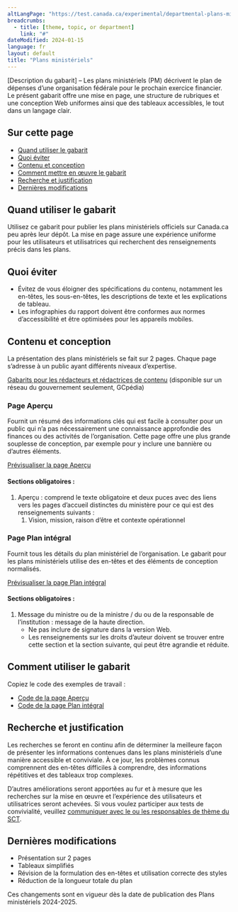 ```yaml
---
altLangPage: "https://test.canada.ca/experimental/departmental-plans-ministeriels/dp-content-model.html"
breadcrumbs:
  - title: [theme, topic, or department]
    link: "#"
dateModified: 2024-01-15
language: fr
layout: default
title: "Plans ministériels"
---
```


<link rel="stylesheet" type="text/css" href="departmental-plans-ministeriels/css/theme.min.css" />
<div class="mwsgeneric-base-html parbase section">
  <p>[Description  du gabarit] – Les plans ministériels (PM) décrivent le plan de dépenses d&rsquo;une  organisation fédérale pour le prochain exercice financier. Le présent gabarit  offre une mise en page, une structure de rubriques et une conception Web uniformes  ainsi que des tableaux accessibles, le tout dans un langage clair.</p>
  <section>
    <h2>Sur cette page</h2>
    <ul>
      <li><a href="#toc01">Quand utiliser le gabarit</a></li>
      <li><a href="#toc02">Quoi éviter</a></li>
      <li><a href="#toc03">Contenu et conception</a></li>
      <li><a href="#toc04">Comment mettre en œuvre le gabarit</a></li>
      <li><a href="#toc05">Recherche et justification</a></li>
      <li><a href="#toc06">Dernières modifications</a></li>
    </ul>
  </section>
  <section>
    <h2 id="toc01">Quand utiliser le gabarit</h2>
    <p>Utilisez ce  gabarit pour publier les plans ministériels officiels sur Canada.ca peu après  leur dépôt. La mise en page assure une expérience uniforme pour les  utilisateurs et utilisatrices qui recherchent des renseignements précis dans  les plans.</p></section>
  <section>
    <h2 id="toc02">Quoi éviter</h2>
      <ul>
  <li>Évitez de  vous éloigner des spécifications du contenu, notamment les en-têtes, les sous-en-têtes,  les descriptions de texte et les explications de tableau.</li>
  <li>Les infographies du rapport doivent être conformes aux normes d’accessibilité et être optimisées pour les appareils mobiles.</li>
  </ul>
</section>
  <section>
    <h2 id="toc03">Contenu et conception</h2>
    <p>La  présentation des plans ministériels se fait sur 2&nbsp;pages. Chaque page s&rsquo;adresse  à un public ayant différents niveaux d&rsquo;expertise. </p>
<p><a class="btn btn-primary btn-lg" href="https://www.gcpedia.gc.ca/gcwiki/index.php?title=Portail_de_la_Partie_III_du_Budget_des_d%C3%A9penses&redirect=no">Gabarits pour les rédacteurs et rédactrices de contenu</a> (disponible sur un réseau du gouvernement seulement, GCpédia)</p>
<section>
      <h3>Page Aperçu</h3>
      <p>Fournit un  résumé des informations clés qui est facile à consulter pour un public qui n&rsquo;a  pas nécessairement une connaissance approfondie des finances ou des activités  de l&rsquo;organisation. Cette page offre une plus grande souplesse de conception, par exemple pour y inclure une bannière ou d’autres éléments.</p><p><a class="btn btn-default" href="https://test.canada.ca/experimental/departmental-plans-ministeriels/pm-en-un-coup-doeil.html" role="button">Prévisualiser la page Aperçu</a></p>
    <section><h4>Sections obligatoires :</h4>
    <ol>
      <li>Aperçu : comprend le texte obligatoire et deux puces avec des liens vers les pages d’accueil distinctes du ministère pour ce qui est des renseignements suivants :
        <ol class="lst-lwr-alph">
          <li>Vision, mission, raison d’être et contexte opérationnel</li>
        </ol>
      </li>
    </ol></section></section>
    <section>
      <h3>Page Plan intégral</h3>
      <p>Fournit  tous les détails du plan ministériel de l&rsquo;organisation. Le gabarit pour les  plans ministériels utilise des en-têtes et des éléments de conception  normalisés.</p>
<p><a class="btn btn-default" href="https://test.canada.ca/experimental/departmental-plans-ministeriels/pm-plan-ministeriel-complet.html" role="button">Prévisualiser la page Plan intégral</a></p>
    <section><h4>Sections obligatoires :</h4>
    <ol>
      <li>Message du ministre ou de la ministre / du ou de la responsable de l’institution : message de la haute direction. 
        <ul>
          <li>Ne pas inclure de signature dans la version Web. </li>
          <li>Les renseignements sur les droits d’auteur doivent se trouver entre cette section et la section suivante, qui peut être agrandie et réduite. </li>
        </ul>
      </li>
  </ol></section></section>
  </section>
  <section>
    <h2 id="toc04">Comment utiliser le gabarit</h2>
    <p>Copiez le code des exemples de travail :</p>
<ul>
      <li><a class="btn btn-default btn-lg" href="https://github.com/gc-proto/experimental/blob/master/departmental-plans-ministeriels/pm-en-un-coup-doeil.md">Code de la page Aperçu</a></li>
      <li><a class="btn btn-default btn-lg" href="https://github.com/gc-proto/experimental/blob/master/departmental-plans-ministeriels/pm-plan-ministeriel-comple.md">Code de la page Plan intégral</a></li>
    </ul>
    <!--<p>Publier et  soumettre le contenu :</p>
<p>Les documents  Word doivent être sauvegardés en format PDF et utilisés aux fins d&rsquo;approbation  et de soumission au SCT.</p>
    <ol>
      <li>Vérifier si les documents Word sont accessibles  afin qu&rsquo;ils puissent être convertis correctement en format PDF aux fins de  dépôt.</li>
      <li>Pour créer le PDF, enregistrer chaque page en  format PDF, regrouper les pages enregistrées en un seul document et ajouter une  page couverture contenant les renseignements requis sur le droit d&rsquo;auteur, la  signature du ou de la ministre, le numéro ISSN et le numéro de catalogue.</li>
      <li>Faire un suivi auprès des collègues de votre  ministère responsables du contenu final avant de finaliser la version en ligne,  car le SCT effectue une vérification de la qualité du rapport et peut demander  des modifications. </li>
      <li>Une fois le contenu  confirmé comme final, créer les pages en utilisant les modèles pour assurer une  présentation uniforme dans l&rsquo;ensemble du site Canada.ca.</li></ol>--></section>
  <section>
    <h2 id="toc05">Recherche et justification</h2>
    <p>Les  recherches se feront en continu afin de déterminer la meilleure façon de  présenter les informations contenues dans les plans ministériels d&rsquo;une manière  accessible et conviviale. À ce jour, les problèmes connus comprennent des  en-têtes difficiles à comprendre, des informations répétitives et des tableaux  trop complexes.</p>
    <p>D&rsquo;autres  améliorations seront apportées au fur et à mesure que les recherches sur la  mise en œuvre et l&rsquo;expérience des utilisateurs et utilisatrices seront  achevées. Si vous voulez participer aux tests de convivialité, veuillez <a href="mailto:DAS.SCN@tbs-sct.gc.ca">communiquer avec le ou les responsables de  thème du SCT</a>. </p>
  </section>
  <section>
    <h2 id="toc06">Dernières modifications</h2>
    <ul>
      <li>Présentation  sur 2&nbsp;pages </li>
      <li>Tableaux  simplifiés</li>
      <li>Révision  de la formulation des en-têtes et utilisation correcte des styles</li>
      <li>Réduction  de la longueur totale du plan</li>
    </ul>
    <p>Ces  changements sont en vigueur dès la date de publication des Plans ministériels&nbsp;2024-2025.</p>
  </section>
    
</div>

